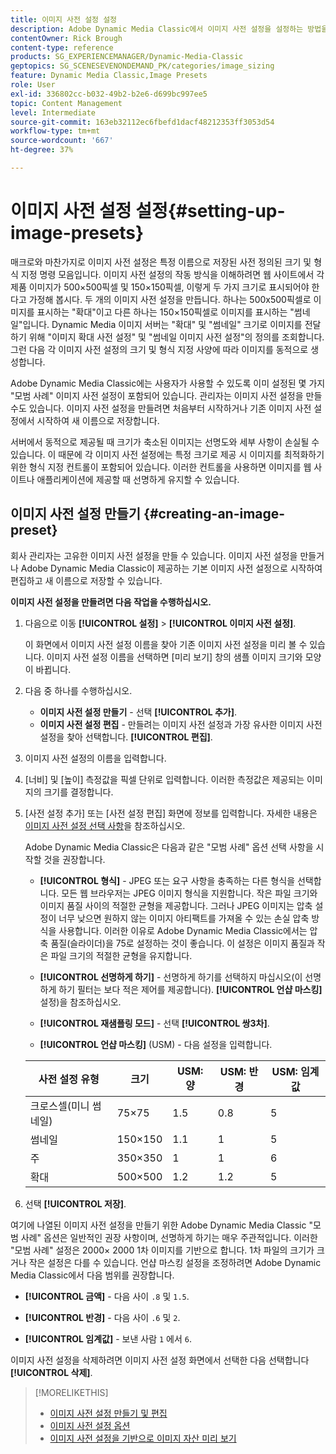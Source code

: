 ```yaml
---
title: 이미지 사전 설정 설정
description: Adobe Dynamic Media Classic에서 이미지 사전 설정을 설정하는 방법을 알아봅니다.
contentOwner: Rick Brough
content-type: reference
products: SG_EXPERIENCEMANAGER/Dynamic-Media-Classic
geptopics: SG_SCENESEVENONDEMAND_PK/categories/image_sizing
feature: Dynamic Media Classic,Image Presets
role: User
exl-id: 336802cc-b032-49b2-b2e6-d699bc997ee5
topic: Content Management
level: Intermediate
source-git-commit: 163eb32112ec6fbefd1dacf48212353ff3053d54
workflow-type: tm+mt
source-wordcount: '667'
ht-degree: 37%

---
```


# 이미지 사전 설정 설정{#setting-up-image-presets}

매크로와 마찬가지로 이미지 사전 설정은 특정 이름으로 저장된 사전 정의된 크기 및 형식 지정 명령 모음입니다. 이미지 사전 설정의 작동 방식을 이해하려면 웹 사이트에서 각 제품 이미지가 500×500픽셀 및 150×150픽셀, 이렇게 두 가지 크기로 표시되어야 한다고 가정해 봅시다. 두 개의 이미지 사전 설정을 만듭니다. 하나는 500x500픽셀로 이미지를 표시하는 &quot;확대&quot;이고 다른 하나는 150×150픽셀로 이미지를 표시하는 &quot;썸네일&quot;입니다. Dynamic Media 이미지 서버는 &quot;확대&quot; 및 &quot;썸네일&quot; 크기로 이미지를 전달하기 위해 &quot;이미지 확대 사전 설정&quot; 및 &quot;썸네일 이미지 사전 설정&quot;의 정의를 조회합니다. 그런 다음 각 이미지 사전 설정의 크기 및 형식 지정 사양에 따라 이미지를 동적으로 생성합니다.

Adobe Dynamic Media Classic에는 사용자가 사용할 수 있도록 이미 설정된 몇 가지 &quot;모범 사례&quot; 이미지 사전 설정이 포함되어 있습니다. 관리자는 이미지 사전 설정을 만들 수도 있습니다. 이미지 사전 설정을 만들려면 처음부터 시작하거나 기존 이미지 사전 설정에서 시작하여 새 이름으로 저장합니다.

서버에서 동적으로 제공될 때 크기가 축소된 이미지는 선명도와 세부 사항이 손실될 수 있습니다. 이 때문에 각 이미지 사전 설정에는 특정 크기로 제공 시 이미지를 최적화하기 위한 형식 지정 컨트롤이 포함되어 있습니다. 이러한 컨트롤을 사용하면 이미지를 웹 사이트나 애플리케이션에 제공할 때 선명하게 유지할 수 있습니다.

## 이미지 사전 설정 만들기 {#creating-an-image-preset}

회사 관리자는 고유한 이미지 사전 설정을 만들 수 있습니다. 이미지 사전 설정을 만들거나 Adobe Dynamic Media Classic이 제공하는 기본 이미지 사전 설정으로 시작하여 편집하고 새 이름으로 저장할 수 있습니다.

**이미지 사전 설정을 만들려면 다음 작업을 수행하십시오.**

1. 다음으로 이동 **[!UICONTROL 설정]** > **[!UICONTROL 이미지 사전 설정]**.

   이 화면에서 이미지 사전 설정 이름을 찾아 기존 이미지 사전 설정을 미리 볼 수 있습니다. 이미지 사전 설정 이름을 선택하면 [미리 보기] 창의 샘플 이미지 크기와 모양이 바뀝니다.

1. 다음 중 하나를 수행하십시오.

   * **이미지 사전 설정 만들기** - 선택 **[!UICONTROL 추가]**.
   * **이미지 사전 설정 편집** - 만들려는 이미지 사전 설정과 가장 유사한 이미지 사전 설정을 찾아 선택합니다. **[!UICONTROL 편집]**.

1. 이미지 사전 설정의 이름을 입력합니다.
1. [너비] 및 [높이] 측정값을 픽셀 단위로 입력합니다. 이러한 측정값은 제공되는 이미지의 크기를 결정합니다.
1. [사전 설정 추가] 또는 [사전 설정 편집] 화면에 정보를 입력합니다. 자세한 내용은 [이미지 사전 설정 선택 사항](application-setup.md#image_preset_options)을 참조하십시오.

   Adobe Dynamic Media Classic은 다음과 같은 &quot;모범 사례&quot; 옵션 선택 사항을 시작할 것을 권장합니다.

   * **[!UICONTROL 형식]** - JPEG 또는 요구 사항을 충족하는 다른 형식을 선택합니다. 모든 웹 브라우저는 JPEG 이미지 형식을 지원합니다. 작은 파일 크기와 이미지 품질 사이의 적절한 균형을 제공합니다. 그러나 JPEG 이미지는 압축 설정이 너무 낮으면 원하지 않는 이미지 아티팩트를 가져올 수 있는 손실 압축 방식을 사용합니다. 이러한 이유로 Adobe Dynamic Media Classic에서는 압축 품질(슬라이더)을 75로 설정하는 것이 좋습니다. 이 설정은 이미지 품질과 작은 파일 크기의 적절한 균형을 유지합니다.

   * **[!UICONTROL 선명하게 하기]** - 선명하게 하기를 선택하지 마십시오(이 선명하게 하기 필터는 보다 적은 제어를 제공합니다). **[!UICONTROL 언샵 마스킹]** 설정)을 참조하십시오.

   * **[!UICONTROL 재샘플링 모드]** - 선택 **[!UICONTROL 쌍3차]**.

   * **[!UICONTROL 언샵 마스킹]** (USM) - 다음 설정을 입력합니다.

   | 사전 설정 유형 | 크기 | USM: 양 | USM: 반경 | USM: 임계값 |
   | --- | --- | --- | --- | --- |
   | 크로스셀(미니 썸네일) | 75×75 | 1.5 | 0.8 | 5 |
   | 썸네일 | 150×150 | 1.1 | 1 | 5 |
   | 주 | 350×350 | 1 | 1 | 6 |
   | 확대 | 500×500 | 1.2 | 1.2 | 5 |

1. 선택 **[!UICONTROL 저장]**.

여기에 나열된 이미지 사전 설정을 만들기 위한 Adobe Dynamic Media Classic &quot;모범 사례&quot; 옵션은 일반적인 권장 사항이며, 선명하게 하기는 매우 주관적입니다. 이러한 &quot;모범 사례&quot; 설정은 2000× 2000 1차 이미지를 기반으로 합니다. 1차 파일의 크기가 크거나 작은 설정은 다를 수 있습니다. 언샵 마스킹 설정을 조정하려면 Adobe Dynamic Media Classic에서 다음 범위를 권장합니다.

* **[!UICONTROL 금액]** - 다음 사이 `.8` 및 `1.5`.

* **[!UICONTROL 반경]** - 다음 사이 `.6` 및 `2`.

* **[!UICONTROL 임계값]** - 보낸 사람 `1` 에서 `6`.

이미지 사전 설정을 삭제하려면 이미지 사전 설정 화면에서 선택한 다음 선택합니다 **[!UICONTROL 삭제]**.

>[!MORELIKETHIS]
>
>* [이미지 사전 설정 만들기 및 편집](application-setup.md#creating_and_editing_image_presets)
>* [이미지 사전 설정 옵션](application-setup.md#image_preset_options)
>* [이미지 사전 설정을 기반으로 이미지 자산 미리 보기](previewing-asset.md#previewing_an_image_asset_based_on_its_image_preset)
